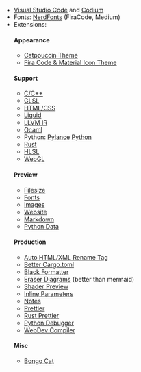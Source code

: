 - [Visual Studio Code](https://code.visualstudio.com/) and [Codium](https://vscodium.com/)
- Fonts: [NerdFonts](https://github.com/ryanoasis/nerd-fonts) (FiraCode, Medium)
- Extensions:
    #### Appearance
    - [Catppuccin Theme](https://marketplace.visualstudio.com/items?itemName=Catppuccin.catppuccin-vsc)
    - [Fira Code & Material Icon Theme](https://marketplace.visualstudio.com/items?itemName=aleleba.fira-code-material-icon-theme)
    #### Support
    - [C/C++](https://marketplace.visualstudio.com/items?itemName=ms-vscode.cpptools)
    - [GLSL](https://marketplace.visualstudio.com/items?itemName=GeForceLegend.vscode-glsl)
    - [HTML/CSS](https://marketplace.visualstudio.com/items?itemName=ecmel.vscode-html-css)
    - [Liquid](https://marketplace.visualstudio.com/items?itemName=sissel.shopify-liquid)
    - [LLVM IR](https://marketplace.visualstudio.com/items?itemName=qiu.llvm-ir-language-support)
    - [Ocaml](https://marketplace.visualstudio.com/items?itemName=ocamllabs.ocaml-platform)
    - Python: [Pylance](https://marketplace.visualstudio.com/items?itemName=ms-python.vscode-pylance) [Python](https://marketplace.visualstudio.com/items?itemName=ms-python.python)
    - [Rust](https://marketplace.visualstudio.com/items?itemName=rust-lang.rust-analyzer)
    - [HLSL](https://marketplace.visualstudio.com/items?itemName=slevesque.shader)
    - [WebGL](https://marketplace.visualstudio.com/items?itemName=raczzalan.webgl-glsl-editor)
    #### Preview
    - [Filesize](https://marketplace.visualstudio.com/items?itemName=mkxml.vscode-filesize)
    - [Fonts](https://marketplace.visualstudio.com/items?itemName=stxr.iconfont-preview)
    - [Images](https://marketplace.visualstudio.com/items?itemName=kisstkondoros.vscode-gutter-preview)
    - [Website](https://marketplace.visualstudio.com/items?itemName=ms-vscode.live-server)
    - [Markdown](https://marketplace.visualstudio.com/items?itemName=shd101wyy.markdown-preview-enhanced)
    - [Python Data](https://marketplace.visualstudio.com/items?itemName=Percy.vscode-pydata-viewer)
    #### Production
    - [Auto HTML/XML Rename Tag](https://marketplace.visualstudio.com/items?itemName=formulahendry.auto-rename-tag)
    - [Better Cargo.toml](https://marketplace.visualstudio.com/items?itemName=tamasfe.even-better-toml)
    - [Black Formatter](https://marketplace.visualstudio.com/items?itemName=ms-python.black-formatter)
    - [Eraser Diagrams](https://marketplace.visualstudio.com/items?itemName=EraserLabs.eraserlabs) (better than mermaid)
    - [Shader Preview](https://marketplace.visualstudio.com/items?itemName=circledev.glsl-canvas)
    - [Inline Parameters](https://marketplace.visualstudio.com/items?itemName=RobertOstermann.inline-parameters-extended)
    - [Notes](https://marketplace.visualstudio.com/items?itemName=dionmunk.vscode-notes)
    - [Prettier](https://marketplace.visualstudio.com/items?itemName=esbenp.prettier-vscode)
    - [Rust Prettier](https://marketplace.visualstudio.com/items?itemName=jinxdash.prettier-rust)
    - [Python Debugger](https://marketplace.visualstudio.com/items?itemName=ms-python.debugpy)
    - [WebDev Compiler](https://marketplace.visualstudio.com/items?itemName=Wscats.eno)
    #### Misc
    - [Bongo Cat](https://marketplace.visualstudio.com/items?itemName=pixl-garden.BongoCat)
